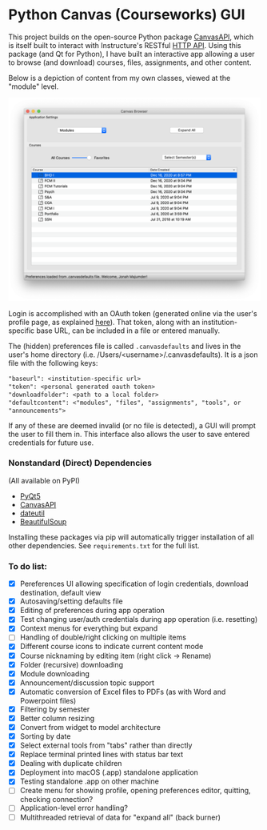 # Python Canvas (Courseworks) GUI

This project builds on the open-source Python package [CanvasAPI](https://canvasapi.readthedocs.io/en/stable/index.html), which is itself built to interact with Instructure's RESTful [HTTP API](https://canvas.instructure.com/doc/api/index.html). Using this package (and Qt for Python), I have built an interactive app allowing a user to browse (and download) courses, files, assignments, and other content.

Below is a depiction of content from my own classes, viewed at the "module" level.

<img src="screenshot.png" width="800">

Login is accomplished with an OAuth token (generated online via the user's profile page, as explained [here](https://canvas.instructure.com/doc/api/file.oauth.html#manual-token-generation)). That token, along with an institution-specific base URL, can be included in a file or entered manually.

The (hidden) preferences file is called `.canvasdefaults` and lives in the user's home directory (i.e. /Users/\<username\>/.canvasdefaults). It is a json file with the following keys:
```
"baseurl": <institution-specific url>
"token": <personal generated oauth token>
"downloadfolder": <path to a local folder>
"defaultcontent": <"modules", "files", "assignments", "tools", or "announcements">
```
If any of these are deemed invalid (or no file is detected), a GUI will prompt the user to fill them in. This interface also allows the user to save entered credentials for future use.

### Nonstandard (Direct) Dependencies
(All available on PyPI)

- [PyQt5](https://pypi.org/project/PyQt5/)
- [CanvasAPI](https://pypi.org/project/canvasapi/)
- [dateutil](https://pypi.org/project/python-dateutil/)
- [BeautifulSoup](https://pypi.org/project/beautifulsoup4/)

Installing these packages via pip will automatically trigger installation of all other dependencies. See `requirements.txt` for the full list.

### To do list:

- [X] Pereferences UI allowing specification of login credentials, download destination, default view
- [X] Autosaving/setting defaults file
- [X] Editing of preferences during app operation
- [X] Test changing user/auth credentials during app operation (i.e. resetting)
- [X] Context menus for everything but expand
- [ ] Handling of double/right clicking on multiple items
- [X] Different course icons to indicate current content mode
- [X] Course nicknaming by editing item (right click -> Rename)
- [X] Folder (recursive) downloading
- [X] Module downloading
- [X] Announcement/discussion topic support
- [X] Automatic conversion of Excel files to PDFs (as with Word and Powerpoint files)
- [X] Filtering by semester
- [X] Better column resizing
- [X] Convert from widget to model architecture
- [X] Sorting by date
- [X] Select external tools from "tabs" rather than directly
- [X] Replace terminal printed lines with status bar text
- [X] Dealing with duplicate children
- [X] Deployment into macOS (.app) standalone application
- [X] Testing standalone .app on other machine
- [ ] Create menu for showing profile, opening preferences editor, quitting, checking connection?
- [ ] Application-level error handling?
- [ ] Multithreaded retrieval of data for "expand all" (back burner)
